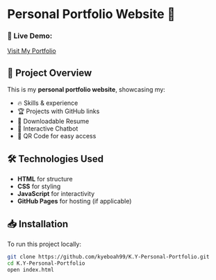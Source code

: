 # Personal Portfolio Website 🚀

### 🔗 Live Demo:
[Visit My Portfolio](file:///C:/Users/Kofi%20Boateng/Documents/Chatbot%20Project/K.Y-Personal-Portfolio/index.html)

## 📌 Project Overview
This is my **personal portfolio website**, showcasing my:
- 🔥 Skills & experience
- 🏆 Projects with GitHub links
- 📄 Downloadable Resume
- 🤖 Interactive Chatbot
- 📱 QR Code for easy access

## 🛠️ Technologies Used
- **HTML** for structure
- **CSS** for styling
- **JavaScript** for interactivity
- **GitHub Pages** for hosting (if applicable)

## 📥 Installation
To run this project locally:
```bash
git clone https://github.com/kyeboah99/K.Y-Personal-Portfolio.git
cd K.Y-Personal-Portfolio
open index.html
